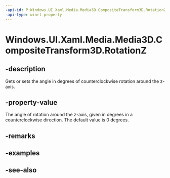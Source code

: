 ```yaml
---
-api-id: P:Windows.UI.Xaml.Media.Media3D.CompositeTransform3D.RotationZ
-api-type: winrt property
---
```


<!-- Property syntax
public double RotationZ { get;  set; }
-->

# Windows.UI.Xaml.Media.Media3D.CompositeTransform3D.RotationZ

## -description
Gets or sets the angle in degrees of counterclockwise rotation around the z-axis.



## -property-value
The angle of rotation around the z-axis, given in degrees in a counterclockwise direction. The default value is 0 degrees.

## -remarks

## -examples

## -see-also
